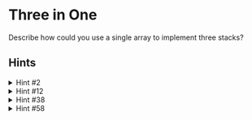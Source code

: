 # Three in One

Describe how could you use a single array to implement three stacks?

## Hints

<details>
    <summary>Hint #2</summary>
    A stack is simply a data structure in which the most recently added elements are removed first. Can you simulate a single stack using an array? Remember that there are many possible solutions, and there are tradeoffs of each.
</details>

<details>
    <summary>Hint #12</summary>
    We could simulate three stacks in an array by just allocating the first third of the array to the first stack, the second third to the second stack, and the final third to the third stack. One might actually be much bigger than the others though. Can we be more flexible with the divisions?
</details>

<details>
    <summary>Hint #38</summary>
    If you want to allow for flexible divisions, you can shift stacks around. Can you ensure that all available capacity is used?
</details>

<details>
    <summary>Hint #58</summary>
    Try thinking about the array as circular, such that the end of the array "wraps around" to the start of the array.
</details>
